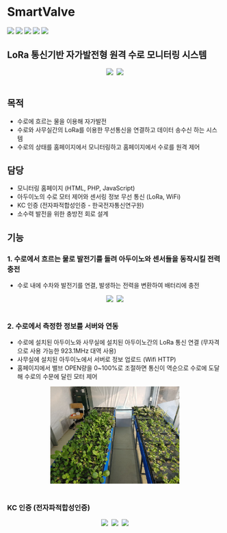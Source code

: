 # SmartValve
<div>
<img src="https://img.shields.io/badge/Arduino-00979D?style=flat-square&logo=Arduino&logoColor=white"/>
<img src="https://img.shields.io/badge/HTML-E34F26?style=flat-square&logo=HTML5&logoColor=white"/>
<img src="https://img.shields.io/badge/Javascript-F7DF1E?style=flat-square&logo=javascript&logoColor=black"/>
<img src="https://img.shields.io/badge/PHP-777BB4?style=flat-square&logo=PHP&logoColor=white"/>
<img src="https://img.shields.io/badge/MySQL-4479A1?style=square-square&logo=MySQL&logoColor=white"/>
</div>

## LoRa 통신기반 자가발전형 원격 수로 모니터링 시스템

<div align="center">
<img src="https://github.com/cjk09083/SmartValve/blob/main/%EC%82%AC%EC%A7%84%26%EC%98%81%EC%83%81/1.%20%ED%99%88%ED%8E%98%EC%9D%B4%EC%A7%80%20%EB%A9%94%EC%9D%B8.png" width="53%"/>&nbsp;  
<img src="https://github.com/cjk09083/SmartValve/blob/main/%EC%82%AC%EC%A7%84%26%EC%98%81%EC%83%81/2.%20홈페이지%20상세.png" width="45%"/>
</div></br>


## 목적
- 수로에 흐르는 물을 이용해 자가발전 
- 수로와 사무실간의 LoRa를 이용한 무선통신을 연결하고 데이터 송수신 하는 시스템 
- 수로의 상태를 홈페이지에서 모니터링하고 홈페이지에서 수로를 원격 제어

## 담당 
- 모니터링 홈페이지 (HTML, PHP, JavaScript)  
- 아두이노의 수로 모터 제어와 센서링 정보 무선 통신 (LoRa, WiFi)
- KC 인증 (전자파적합성인증 - 한국전자통신연구원)
- 소수력 발전을 위한 충방전 회로 설계 

## 기능

### 1. 수로에서 흐르는 물로 발전기를 돌려 아두이노와 센서들을 동작시킬 전력 충전
 - 수로 내에 수차와 발전기를 연결, 발생하는 전력을 변환하여 배터리에 충전
<div align="center">
<img src="https://github.com/cjk09083/SmartValve/blob/main/사진%26영상/수로구조도.PNG" width="40%"/>&nbsp;  
<img src="https://github.com/cjk09083/SmartValve/blob/main/사진%26영상/수로%20구조.png" width="40%"/>
</div></br>

### 2. 수로에서 측정한 정보를 서버와 연동
 - 수로에 설치된 아두이노와 사무실에 설치된 아두이노간의 LoRa 통신 연결 (무자격으로 사용 가능한 923.1MHz 대역 사용)
 - 사무실에 설치된 아두이노에서 서버로 정보 업로드 (Wifi HTTP)
 - 홈페이지에서 밸브 OPEN량을 0~100%로 조절하면 통신이 역순으로 수로에 도달해 수로의 수문에 달린 모터 제어

<div align="center">
<img src="https://github.com/cjk09083/SmartFarm/blob/main/%EC%82%AC%EC%A7%84%20%EB%B0%8F%20%EC%98%81%EC%83%81/%EB%86%8D%EC%9E%A5%20%EB%82%B4%EB%B6%80.jpg" width="60%"/>
</div></br>

### KC 인증 (전자파적합성인증)
<div align="center">
 <img src="https://github.com/cjk09083/SmartValve/blob/main/사진%26영상/제어박스%20내부.png" width="33%"/>&nbsp;  
<img src="https://github.com/cjk09083/SmartValve/blob/main/사진%26영상/전자파%20테스트.PNG" width="30%"/>&nbsp;  
<img src="https://github.com/cjk09083/SmartValve/blob/main/사진%26영상/충격%20테스트.PNG" width="33%"/>
</div></br>
